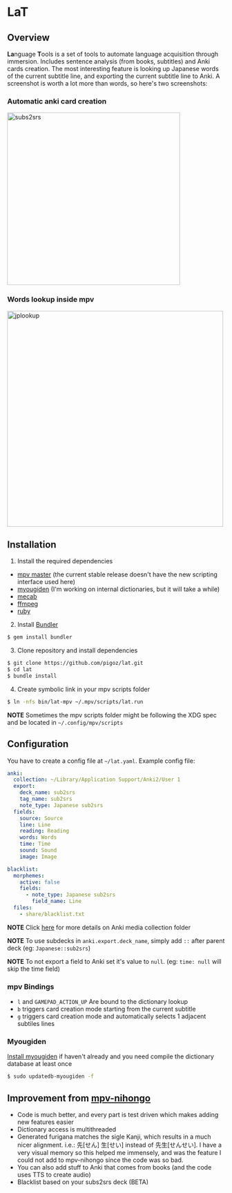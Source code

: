 # LaT
## Overview
**La**nguage **T**ools is a set of tools to automate language acquisition through immersion. Includes sentence analysis (from books, subtitles) and Anki cards creation. The most interesting feature is looking up Japanese words of the current subtitle line, and exporting the current subtitle line to Anki. A screenshot is worth a lot more than words, so here's two screenshots:

### Automatic anki card creation
<img src="https://user-images.githubusercontent.com/24681/91639632-42db3b80-ea18-11ea-8350-6d226ebc78e9.png" width="400" title="subs2srs">

### Words lookup inside mpv
<img src="https://user-images.githubusercontent.com/24681/91639666-7d44d880-ea18-11ea-9db9-49310b6432f2.png" width="500" title="jplookup">

## Installation
1. Install the required dependencies
- [mpv master](https://aur.archlinux.org/packages/mpv-git/) (the current stable release doesn't have the new scripting interface used here)
- [myougiden](https://aur.archlinux.org/packages/python-myougiden/) (I'm working on internal dictionaries, but it will take a while)
- [mecab](https://aur.archlinux.org/packages/python-mecab/)
- [ffmpeg](https://www.archlinux.org/packages/extra/x86_64/ffmpeg/)
- [ruby](https://www.archlinux.org/packages/extra/x86_64/ruby/)

2. Install [Bundler](https://bundler.io/)
```bash
$ gem install bundler
```

3. Clone repository and install dependencies
```bash
$ git clone https://github.com/pigoz/lat.git
$ cd lat
$ bundle install
```

4. Create symbolic link in your mpv scripts folder
```bash
$ ln -nfs bin/lat-mpv ~/.mpv/scripts/lat.run
```

**NOTE** Sometimes the mpv scripts folder might be following the XDG spec and be located in `~/.config/mpv/scripts`

## Configuration
You have to create a config file at `~/lat.yaml`. Example config file:

```yaml
anki:
  collection: ~/Library/Application Support/Anki2/User 1
  export:
    deck_name: sub2srs
    tag_name: sub2srs
    note_type: Japanese sub2srs
  fields:
    source: Source
    line: Line
    reading: Reading
    words: Words
    time: Time
    sound: Sound
    image: Image

blacklist:
  morphemes:
    active: false
    fields:
      - note_type: Japanese sub2srs
        field_name: Line
  files:
    - share/blacklist.txt
```
**NOTE** Click [here](https://docs.ankiweb.net/#/files?id=file-locations) for more details on Anki media collection folder

**NOTE** To use subdecks in `anki.export.deck_name`, simply add `::` after parent deck (eg: `Japanese::sub2srs`)

**NOTE** To not export a field to Anki set it's value to `null`. (eg: `time: null` will skip the time field)

### mpv Bindings

- `l` and `GAMEPAD_ACTION_UP` Are bound to the dictionary lookup
- `b` triggers card creation mode starting from the current subtitle
- `g` triggers card creation mode and automatically selects 1 adjacent subtiles lines

### Myougiden
[Install myougiden](https://github.com/melissaboiko/myougiden) if haven't already and you need compile the dictionary database at least once
```bash
$ sudo updatedb-myougiden -f
```

## Improvement from [mpv-nihongo](https://github.com/pigoz/mpv-nihongo)

- Code is much better, and every part is test driven which makes adding new features easier
- Dictionary access is multithreaded
- Generated furigana matches the sigle Kanji, which results in a much nicer alignment. i.e.: 先[せん] 生[せい] instead of 先生[せんせい]. I have a very visual memory so this helped me immensely, and was the feature I could not add to mpv-nihongo since the code was so bad.
- You can also add stuff to Anki that comes from books (and the code uses TTS to create audio)
- Blacklist based on your subs2srs deck (BETA)
